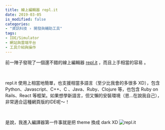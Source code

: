 ```yaml
---
title: 線上編輯器 repl.it
date: 2019-03-05
is_modified: false
categories:
- "資訊科技 › 開發與輔助工具"
tags:
- IDE/Simulator
- 網站與雲端平台
- 工具介紹與操作
--- 
```


前一陣子發現了一個還不錯的線上編輯器  [repl.it](https://repl.it/) ，而且上手相當的容易 。
<!--more-->
<br> 

repl.it 使用上相當地簡單，也支援相當多語言（至少比我會的多很多 XD），包含 Python、Javascript、C++、C 、Java、Ruby、Clojure 等，也包含 Ruby on Rails、React 等框架。如果想學新語言，但又懶的安裝環境（恩...在說我自己），非常適合這種網頁版的IDE呢～！

<br> 

是說，我進入編譯器第一件事就是把 theme 換成 dark XD
![repl.it](https://i.imgur.com/v8g7iQs.png)
 